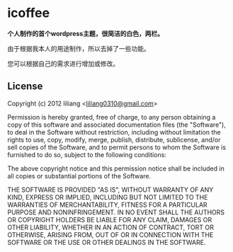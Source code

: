 icoffee
==========

**个人制作的首个wordpress主题，很简洁的白色，两栏。**

由于根据我本人的用途制作，所以去掉了一些功能。

您可以根据自己的需求进行增加或修改。

## License 

Copyright (c) 2012 liliang &lt;liliang0310@gmail.com&gt;

Permission is hereby granted, free of charge, to any person obtaining a copy of this software and associated documentation files (the "Software"), to deal in the Software without restriction, including without limitation the rights to use, copy, modify, merge, publish, distribute, sublicense, and/or sell copies of the Software, and to permit persons to whom the Software is furnished to do so, subject to the following conditions:

The above copyright notice and this permission notice shall be included in all copies or substantial portions of the Software.

THE SOFTWARE IS PROVIDED "AS IS", WITHOUT WARRANTY OF ANY KIND, EXPRESS OR IMPLIED, INCLUDING BUT NOT LIMITED TO THE WARRANTIES OF MERCHANTABILITY, FITNESS FOR A PARTICULAR PURPOSE AND NONINFRINGEMENT. IN NO EVENT SHALL THE AUTHORS OR COPYRIGHT HOLDERS BE LIABLE FOR ANY CLAIM, DAMAGES OR OTHER LIABILITY, WHETHER IN AN ACTION OF CONTRACT, TORT OR OTHERWISE, ARISING FROM, OUT OF OR IN CONNECTION WITH THE SOFTWARE OR THE USE OR OTHER DEALINGS IN THE SOFTWARE.